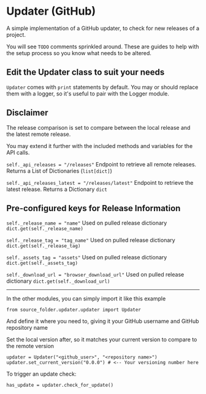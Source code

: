 # Updater (GitHub)

A simple implementation of a GitHub updater, to check for new releases of a project.

You will see `TODO` comments sprinkled around. These are guides to help with the setup process so you know what needs to be altered.

## Edit the Updater class to suit your needs

`Updater` comes with `print` statements by default. You may or should replace them with a logger, so it's useful to pair with the Logger module.

## Disclaimer
The release comparison is set to compare between the local release and the latest remote release.

You may extend it further with the included methods and variables for the API calls.

`self._api_releases = "/releases"` Endpoint to retrieve all remote releases. Returns a List of Dictionaries (`list[dict]`)

`self._api_releases_latest = "/releases/latest"` Endpoint to retrieve the latest release. Returns a Dictionary `dict` 

## Pre-configured keys for Release Information
`self._release_name = "name"` Used on pulled release dictionary `dict.get(self._release_name)`

`self._release_tag = "tag_name"` Used on pulled release dictionary `dict.get(self._release_tag)`

`self._assets_tag = "assets"` Used on pulled release dictionary `dict.get(self._assets_tag)`

`self._download_url = "browser_download_url"` Used on pulled release dictionary `dict.get(self._download_url)`

---

In the other modules, you can simply import it like this example
```
from source_folder.updater.updater import Updater
```
And define it where you need to, giving it your GitHub username and GitHub repository name

Set the local version after, so it matches your current version to compare to the remote version
```
updater = Updater("<github_user>", "<repository name>")
updater.set_current_version("0.0.0") # <-- Your versioning number here
```

To trigger an update check:
```
has_update = updater.check_for_update()
```